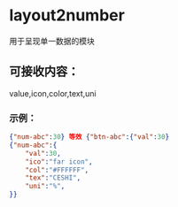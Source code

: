 # layout2number
用于呈现单一数据的模块  
## 可接收内容：  
value,icon,color,text,uni  
### 示例：  
```json
{"num-abc":30} 等效 {"btn-abc":{"val":30}
{"num-abc":{
    "val":30,
    "ico":"far icon",
    "col":"#FFFFFF",
    "tex":"CESHI",
    "uni":"%",
}}
```